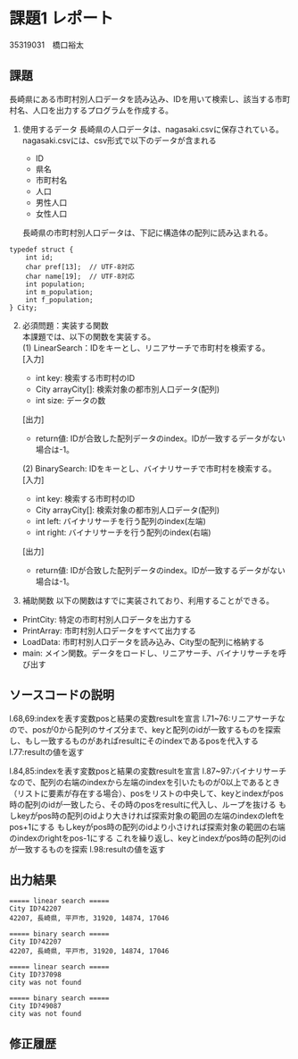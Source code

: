 # 課題1 レポート
35319031　橋口裕太


## 課題
長崎県にある市町村別人口データを読み込み、IDを用いて検索し、該当する市町村名、人口を出力するプログラムを作成する。

1. 使用するデータ
長崎県の人口データは、nagasaki.csvに保存されている。
nagasaki.csvには、csv形式で以下のデータが含まれる
    - ID
    - 県名
    - 市町村名
    - 人口
    - 男性人口
    - 女性人口

    長崎県の市町村別人口データは、下記に構造体の配列に読み込まれる。

```C: 市町村別データ構造体
typedef struct {  
    int id;  
    char pref[13];  // UTF-8対応  
    char name[19];  // UTF-8対応  
    int population;  
    int m_population;  
    int f_population;  
} City;  
```



2. 必須問題：実装する関数  
本課題では、以下の関数を実装する。  
   (1) LinearSearch：IDをキーとし、リニアサーチで市町村を検索する。  
    [入力]
    - int key: 検索する市町村のID
    - City arrayCity[]: 検索対象の都市別人口データ(配列)
    - int size: データの数  

    [出力]  
    - return値: IDが合致した配列データのindex。IDが一致するデータがない場合は-1。

    (2) BinarySearch: IDをキーとし、バイナリサーチで市町村を検索する。  
    [入力]
    - int key: 検索する市町村のID
    - City arrayCity[]: 検索対象の都市別人口データ(配列)
    - int left: バイナリサーチを行う配列のindex(左端)
    - int right: バイナリサーチを行う配列のindex(右端)  

    [出力]  
    - return値: IDが合致した配列データのindex。IDが一致するデータがない場合は-1。


3. 補助関数
以下の関数はすでに実装されており、利用することができる。  
- PrintCity: 特定の市町村別人口データを出力する  
- PrintArray: 市町村別人口データをすべて出力する  
- LoadData: 市町村別人口データを読み込み、City型の配列に格納する  
- main: メイン関数。データをロードし、リニアサーチ、バイナリサーチを呼び出す  


## ソースコードの説明
l.68,69:indexを表す変数posと結果の変数resultを宣言
l.71~76:リニアサーチなので、posが0から配列のサイズ分まで、keyと配列のidが一致するものを探索し、もし一致するものがあればresultにそのindexであるposを代入する
l.77:resultの値を返す

l.84,85:indexを表す変数posと結果の変数resultを宣言
l.87~97:バイナリサーチなので、配列の右端のindexから左端のindexを引いたものが0以上であるとき（リストに要素が存在する場合）、posをリストの中央して、keyとindexがpos時の配列のidが一致したら、その時のposをresultに代入し、ループを抜ける
もしkeyがpos時の配列のidより大きければ探索対象の範囲の左端のindexのleftをpos+1にする
もしkeyがpos時の配列のidより小さければ探索対象の範囲の右端のindexのrightをpos-1にする
これを繰り返し、keyとindexがpos時の配列のidが一致するものを探索
l.98:resultの値を返す



## 出力結果

```
===== linear search =====
City ID?42207
42207, 長崎県, 平戸市, 31920, 14874, 17046

===== binary search =====
City ID?42207
42207, 長崎県, 平戸市, 31920, 14874, 17046

===== linear search =====
City ID?37098
city was not found

===== binary search =====
City ID?49087
city was not found

```

## 修正履歴

